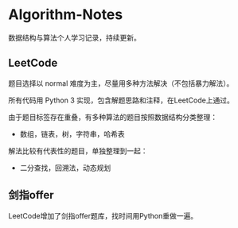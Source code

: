 # Algorithm-Notes

数据结构与算法个人学习记录，持续更新。

## LeetCode

题目选择以 normal 难度为主，尽量用多种方法解决（不包括暴力解法）。

所有代码用 Python 3 实现，包含解题思路和注释，在LeetCode上通过。

由于题目标签存在重叠，有多种算法的题目按照数据结构分类整理：

+ 数组，链表，树，字符串，哈希表

解法比较有代表性的题目，单独整理到一起：

+ 二分查找，回溯法，动态规划



## 剑指offer

LeetCode增加了剑指offer题库，找时间用Python重做一遍。